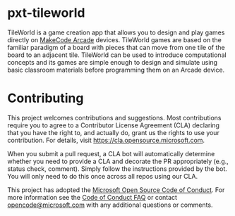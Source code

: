 # pxt-tileworld

TileWorld is a game creation app that allows you to design and play games directly on [MakeCode Arcade](https://arcade.makecode.com/) devices.  TileWorld games are based on the familiar paradigm of a board with pieces that can move from one tile of the board to an adjacent tile.  TileWorld can be used to introduce computational concepts and its games are simple enough to design and simulate using basic classroom materials before programming them on an Arcade device. 


# Contributing

This project welcomes contributions and suggestions.  Most contributions require you to agree to a
Contributor License Agreement (CLA) declaring that you have the right to, and actually do, grant us
the rights to use your contribution. For details, visit https://cla.opensource.microsoft.com.

When you submit a pull request, a CLA bot will automatically determine whether you need to provide
a CLA and decorate the PR appropriately (e.g., status check, comment). Simply follow the instructions
provided by the bot. You will only need to do this once across all repos using our CLA.

This project has adopted the [Microsoft Open Source Code of Conduct](https://opensource.microsoft.com/codeofconduct/).
For more information see the [Code of Conduct FAQ](https://opensource.microsoft.com/codeofconduct/faq/) or
contact [opencode@microsoft.com](mailto:opencode@microsoft.com) with any additional questions or comments.
